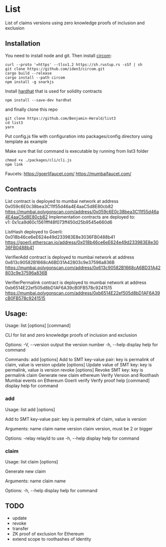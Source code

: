 # List
List of claims versions using zero knowledge proofs of inclusion and exclusion

## Installation

You need to install node and git. Then install [circom](https://docs.circom.io/getting-started/installation/):

	curl --proto '=https' --tlsv1.2 https://sh.rustup.rs -sSf | sh
	git clone https://github.com/iden3/circom.git
	cargo build --release
	cargo install --path circom
	npm install -g snarkjs

Install [hardhat](https://hardhat.org/getting-started/#installation) that is used for solidity contracts
	
	npm install --save-dev hardhat

and finally clone this repo

	git clone https://github.com/Benjamin-Herald/list3
	cd list3
	yarn

Put config.js file with configuration into packages/config directory using template as example

Make sure that list command is executable by running from list3 folder

	chmod +x ./packages/cli/cli.js
	npm link

Faucets: 
https://goerlifaucet.com/
https://mumbaifaucet.com/


## Contracts

List contract is deployed to mumbai network at address 0x059c6E0c38bea3C11f55d46a4E4aaC5d8E80cb82
https://mumbai.polygonscan.com/address/0x059c6E0c38bea3C11f55d46a4E4aaC5d8E80cb82
Implementation contracts are deployed to:  
v1:  0x1ca9d60c1561fff48f073ff450d25b9545e660d6

ListHash deployed to Goerli: 0x018b46ce6eE624e49d233983E8e3036FB0488b41
https://goerli.etherscan.io/address/0x018b46ce6eE624e49d233983E8e3036FB0488b41

VerifierAdd contract is deployed to mumbai network at address 0x613c90582B1668cA6BD31A42803c9e37596a836B
https://mumbai.polygonscan.com/address/0x613c90582B1668cA6BD31A42803c9e37596a836B

VerifierPermalink contract is deployed to mumbai network at address 0xb6514E22ef505d8bD1AF6A39cB0FB578c9241515
https://mumbai.polygonscan.com/address/0xb6514E22ef505d8bD1AF6A39cB0FB578c9241515

## Usage:
Usage: list [options] [command]

CLI for list and zero knowledge proofs of inclusion and exclusion

Options:
  -V, --version                           output the version number
  -h, --help                              display help for command

Commands:
  add [options] <name> <version>          Add to SMT key-value pair: key is permalink of claim, value is version
  update [options] <permalink> <version>  Update value of SMT key: key is permalink, value is version
  revoke [options] <permalink>            Revoke SMT key: key is permalink
  claim <name>                            Generate new claim
  ethereum                                Verify Version and Roothash Mumbai events on Ethereum Goerli
  verify                                  Verify proof
  help [command]                          display help for command


### add
Usage: list add [options] <name> <version>

Add to SMT key-value pair: key is permalink of claim, value is version

Arguments:
  name             claim name
  version          claim version, must be 2 or bigger

Options:
  -relay <number>  relayId to use
  -h, --help       display help for command
  
### claim
Usage: list claim [options] <name>

Generate new claim

Arguments:
  name        claim name

Options:
  -h, --help  display help for command
  

## TODO
- update
- revoke
- transfer
- ZK proof of exclusion for Ethereum
- extend scope to roothashes of identity


	